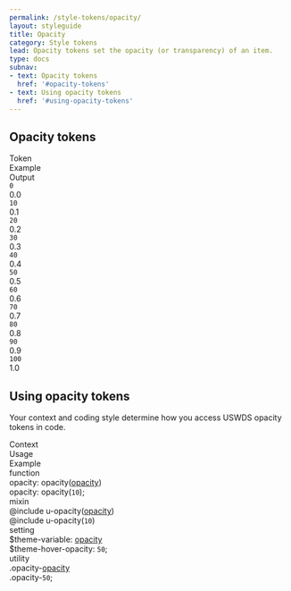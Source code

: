 ```yaml
---
permalink: /style-tokens/opacity/
layout: styleguide
title: Opacity
category: Style tokens
lead: Opacity tokens set the opacity (or transparency) of an item.
type: docs
subnav:
- text: Opacity tokens
  href: '#opacity-tokens'
- text: Using opacity tokens
  href: '#using-opacity-tokens'
---
```


## Opacity tokens

<div class="bg-white radius-md border padding-x-2 padding-top-1 padding-bottom-0 font-mono-3">
  <div class="grid-row grid-gap flex-align-center padding-bottom-1 border-bottom-2px text-bold">
    <div class="grid-col-2 text-700 font-sans-1">Token</div>
    <div class="grid-col-8 text-700 font-sans-1">Example</div>
    <div class="grid-col-fill text-700 font-sans-1">Output</div>
  </div>

  <div class="bg-primary margin-x-neg-2 padding-2">
    <div class="grid-row grid-gap flex-align-center margin-bottom-05">
      <div class="grid-col-2">
        <code class="bg-white">0</code>
      </div>
      <div class="grid-col-4 opacity-0 bg-white height-4"></div>
      <div class="grid-col-4 opacity-0 bg-black height-4"></div>
      <div class="grid-col-fill">
        <span class="text-white">0.0</span>
      </div>
    </div>
    <div class="grid-row grid-gap flex-align-center margin-bottom-05">
      <div class="grid-col-2">
      <code class="bg-white">10</code>
      </div>
      <div class="grid-col-4 opacity-10 bg-white height-4"></div>
      <div class="grid-col-4 opacity-10 bg-black height-4"></div>
      <div class="grid-col-fill">
        <span class="text-white">0.1</span>
      </div>
    </div>
    <div class="grid-row grid-gap flex-align-center margin-bottom-05">
      <div class="grid-col-2">
      <code class="bg-white">20</code>
      </div>
      <div class="grid-col-4 opacity-20 bg-white height-4"></div>
      <div class="grid-col-4 opacity-20 bg-black height-4"></div>
      <div class="grid-col-fill">
        <span class="text-white">0.2</span>
      </div>
    </div>
    <div class="grid-row grid-gap flex-align-center margin-bottom-05">
      <div class="grid-col-2">
      <code class="bg-white">30</code>
      </div>
      <div class="grid-col-4 opacity-30 bg-white height-4"></div>
      <div class="grid-col-4 opacity-30 bg-black height-4"></div>
      <div class="grid-col-fill">
        <span class="text-white">0.3</span>
      </div>
    </div>
    <div class="grid-row grid-gap flex-align-center margin-bottom-05">
      <div class="grid-col-2">
      <code class="bg-white">40</code>
      </div>
      <div class="grid-col-4 opacity-40 bg-white height-4"></div>
      <div class="grid-col-4 opacity-40 bg-black height-4"></div>
      <div class="grid-col-fill">
        <span class="text-white">0.4</span>
      </div>
    </div>
    <div class="grid-row grid-gap flex-align-center margin-bottom-05">
      <div class="grid-col-2">
      <code class="bg-white">50</code>
      </div>
      <div class="grid-col-4 opacity-50 bg-white height-4"></div>
      <div class="grid-col-4 opacity-50 bg-black height-4"></div>
      <div class="grid-col-fill">
        <span class="text-white">0.5</span>
      </div>
    </div>
    <div class="grid-row grid-gap flex-align-center margin-bottom-05">
      <div class="grid-col-2">
      <code class="bg-white">60</code>
      </div>
      <div class="grid-col-4 opacity-60 bg-white height-4"></div>
      <div class="grid-col-4 opacity-60 bg-black height-4"></div>
      <div class="grid-col-fill">
        <span class="text-white">0.6</span>
      </div>
    </div>
    <div class="grid-row grid-gap flex-align-center margin-bottom-05">
      <div class="grid-col-2">
      <code class="bg-white">70</code>
      </div>
      <div class="grid-col-4 opacity-70 bg-white height-4"></div>
      <div class="grid-col-4 opacity-70 bg-black height-4"></div>
      <div class="grid-col-fill">
        <span class="text-white">0.7</span>
      </div>
    </div>
    <div class="grid-row grid-gap flex-align-center margin-bottom-05">
      <div class="grid-col-2">
      <code class="bg-white">80</code>
      </div>
      <div class="grid-col-4 opacity-80 bg-white height-4"></div>
      <div class="grid-col-4 opacity-80 bg-black height-4"></div>
      <div class="grid-col-fill">
        <span class="text-white">0.8</span>
      </div>
    </div>
    <div class="grid-row grid-gap flex-align-center margin-bottom-05">
      <div class="grid-col-2">
      <code class="bg-white">90</code>
      </div>
      <div class="grid-col-4 opacity-90 bg-white height-4"></div>
      <div class="grid-col-4 opacity-90 bg-black height-4"></div>
      <div class="grid-col-fill">
        <span class="text-white">0.9</span>
      </div>
    </div>
    <div class="grid-row grid-gap flex-align-center margin-bottom-05">
      <div class="grid-col-2">
      <code class="bg-white">100</code>
      </div>
      <div class="grid-col-4 opacity-100 bg-white height-4"></div>
      <div class="grid-col-4 opacity-100 bg-black height-4"></div>
      <div class="grid-col-fill">
        <span class="text-white">1.0</span>
      </div>
    </div>
  </div>

</div>

## Using opacity tokens
Your context and coding style determine how you access USWDS opacity tokens in code.

<div class="bg-white radius-md border padding-x-2 padding-top-1 padding-bottom-2px">
  <div class="grid-row grid-gap flex-align-center margin-bottom-1 padding-bottom-1 border-bottom-2px text-bold">
    <div class="grid-col-2 text-700 font-sans-1">Context</div>
    <div class="grid-col-5 text-700 font-sans-1">Usage</div>
    <div class="grid-col-5 text-700 font-sans-1">Example</div>
  </div>
  <div class="grid-row grid-gap flex-align-center padding-bottom-1 margin-bottom-1 border-bottom border-gray-10 font-mono-3">
    <div class="grid-col-2 text-bold font-sans-3">function
    </div>
    <div class="grid-col-5">opacity: opacity(<a href="{{ site.baseurl }}/style-tokens/opacity/" class="token">opacity</a>)</div>
    <div class="grid-col-5">
      opacity: opacity(<code>10</code>);
    </div>
  </div>
  <div class="grid-row grid-gap flex-align-center padding-bottom-1 margin-bottom-1 border-bottom border-gray-10 font-mono-3">
    <div class="grid-col-2 text-bold font-sans-3">
      mixin
    </div>
    <div class="grid-col-5">@include u-opacity(<a href="{{ site.baseurl }}/style-tokens/opacity/" class="token">opacity</a>)</div>
    <div class="grid-col-5">@include u-opacity(<code>10</code>)</div>
  </div>
  <div class="grid-row grid-gap flex-align-center padding-bottom-1 margin-bottom-1 border-bottom border-gray-10 font-mono-3">
    <div class="grid-col-2 text-bold font-sans-3">setting</div>
    <div class="grid-col-5">$theme-variable: <a href="{{ site.baseurl }}/style-tokens/opacity/" class="token">opacity</a></div>
    <div class="grid-col-5">$theme-hover-opacity: <code>50</code>;</div>
  </div>
  <div class="grid-row grid-gap flex-align-center padding-bottom-1 font-mono-3">
    <div class="grid-col-2 text-bold font-sans-3">utility
    </div>
    <div class="grid-col-5">.opacity-<a href="{{ site.baseurl }}/style-tokens/opacity/" class="token">opacity</a></div>
    <div class="grid-col-5">.opacity-<code>50</code>;</div>
  </div>
</div>
